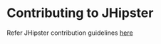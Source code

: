 # Contributing to JHipster

Refer JHipster contribution guidelines [here](https://github.com/jhipster/generator-jhipster/blob/master/CONTRIBUTING.md)